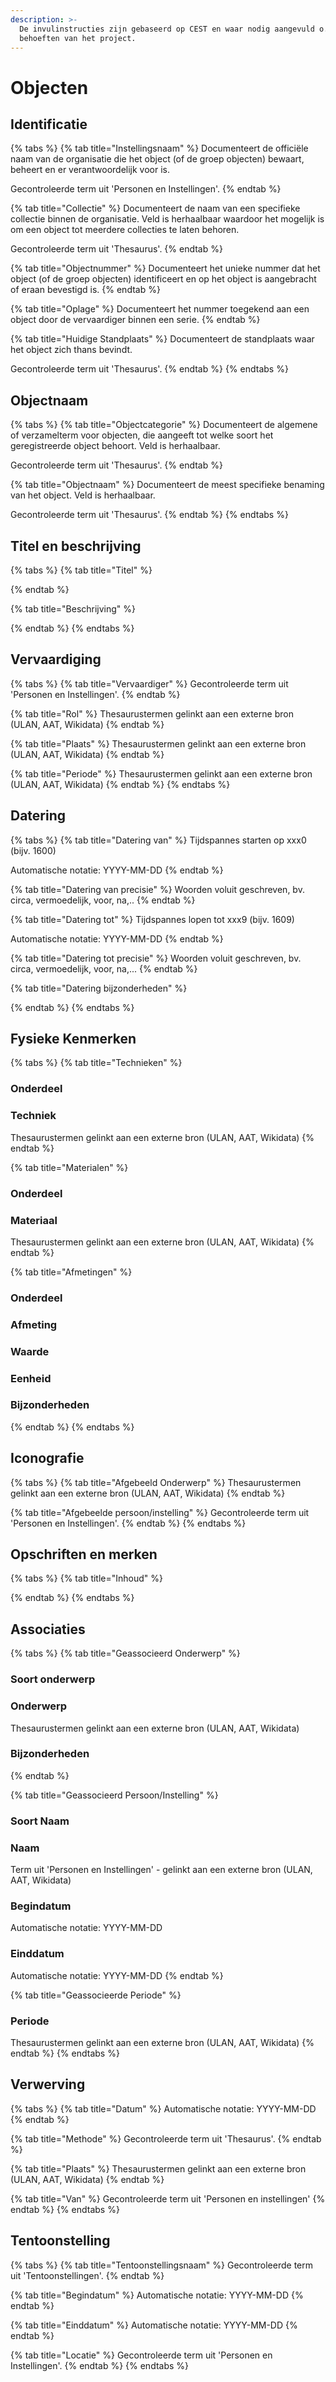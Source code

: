 ```yaml
---
description: >-
  De invulinstructies zijn gebaseerd op CEST en waar nodig aangevuld o.b.v. de
  behoeften van het project.
---
```


# Objecten

## Identificatie

{% tabs %}
{% tab title="Instellingsnaam" %}
Documenteert de officiële naam van de organisatie die het object \(of de groep objecten\) bewaart, beheert en er verantwoordelijk voor is.

Gecontroleerde term uit 'Personen en Instellingen'.
{% endtab %}

{% tab title="Collectie" %}
Documenteert de naam van een specifieke collectie binnen de organisatie. Veld is herhaalbaar waardoor het mogelijk is om een object tot meerdere collecties te laten behoren. 

Gecontroleerde term uit 'Thesaurus'.
{% endtab %}

{% tab title="Objectnummer" %}
Documenteert het unieke nummer dat het object \(of de groep objecten\) identificeert en op het object is aangebracht of eraan bevestigd is.
{% endtab %}

{% tab title="Oplage" %}
Documenteert het nummer toegekend aan een object door de vervaardiger binnen een serie.
{% endtab %}

{% tab title="Huidige Standplaats" %}
Documenteert de standplaats waar het object zich thans bevindt.

Gecontroleerde term uit 'Thesaurus'. 
{% endtab %}
{% endtabs %}

## Objectnaam

{% tabs %}
{% tab title="Objectcategorie" %}
Documenteert de algemene of verzamelterm voor objecten, die aangeeft tot welke soort het geregistreerde object behoort. Veld is herhaalbaar. 

Gecontroleerde term uit 'Thesaurus'.
{% endtab %}

{% tab title="Objectnaam" %}
Documenteert de meest specifieke benaming van het object. Veld is herhaalbaar.

Gecontroleerde term uit 'Thesaurus'.
{% endtab %}
{% endtabs %}

## Titel en beschrijving

{% tabs %}
{% tab title="Titel" %}

{% endtab %}

{% tab title="Beschrijving" %}

{% endtab %}
{% endtabs %}

## Vervaardiging

{% tabs %}
{% tab title="Vervaardiger" %}
Gecontroleerde term uit 'Personen en Instellingen'.
{% endtab %}

{% tab title="Rol" %}
Thesaurustermen gelinkt aan een externe bron \(ULAN, AAT, Wikidata\)
{% endtab %}

{% tab title="Plaats" %}
Thesaurustermen gelinkt aan een externe bron \(ULAN, AAT, Wikidata\)
{% endtab %}

{% tab title="Periode" %}
Thesaurustermen gelinkt aan een externe bron \(ULAN, AAT, Wikidata\)
{% endtab %}
{% endtabs %}

## Datering

{% tabs %}
{% tab title="Datering van" %}
Tijdspannes starten op xxx0 \(bijv. 1600\)

Automatische notatie: YYYY-MM-DD
{% endtab %}

{% tab title="Datering van precisie" %}
Woorden voluit geschreven, bv. circa, vermoedelijk, voor, na,..
{% endtab %}

{% tab title="Datering tot" %}
Tijdspannes lopen tot xxx9 \(bijv. 1609\)

Automatische notatie: YYYY-MM-DD
{% endtab %}

{% tab title="Datering tot precisie" %}
Woorden voluit geschreven, bv. circa, vermoedelijk, voor, na,...
{% endtab %}

{% tab title="Datering bijzonderheden" %}

{% endtab %}
{% endtabs %}

## Fysieke Kenmerken

{% tabs %}
{% tab title="Technieken" %}
### Onderdeel

### Techniek

Thesaurustermen gelinkt aan een externe bron \(ULAN, AAT, Wikidata\)
{% endtab %}

{% tab title="Materialen" %}
### Onderdeel

### Materiaal

Thesaurustermen gelinkt aan een externe bron \(ULAN, AAT, Wikidata\)
{% endtab %}

{% tab title="Afmetingen" %}
### Onderdeel

### Afmeting

### Waarde

### Eenheid

### Bijzonderheden
{% endtab %}
{% endtabs %}

## Iconografie

{% tabs %}
{% tab title="Afgebeeld Onderwerp" %}
Thesaurustermen gelinkt aan een externe bron \(ULAN, AAT, Wikidata\)
{% endtab %}

{% tab title="Afgebeelde persoon/instelling" %}
Gecontroleerde term uit 'Personen en Instellingen'.
{% endtab %}
{% endtabs %}

## Opschriften en merken

{% tabs %}
{% tab title="Inhoud" %}

{% endtab %}
{% endtabs %}

## Associaties

{% tabs %}
{% tab title="Geassocieerd Onderwerp" %}
### Soort onderwerp

### Onderwerp

Thesaurustermen gelinkt aan een externe bron \(ULAN, AAT, Wikidata\)

### Bijzonderheden
{% endtab %}

{% tab title="Geassocieerd Persoon/Instelling" %}
### Soort Naam

### Naam

Term uit 'Personen en Instellingen' - gelinkt aan een externe bron \(ULAN, AAT, Wikidata\)

### Begindatum

Automatische notatie: YYYY-MM-DD

### Einddatum

Automatische notatie: YYYY-MM-DD
{% endtab %}

{% tab title="Geassocieerde Periode" %}
### Periode

Thesaurustermen gelinkt aan een externe bron \(ULAN, AAT, Wikidata\)
{% endtab %}
{% endtabs %}

## Verwerving

{% tabs %}
{% tab title="Datum" %}
Automatische notatie: YYYY-MM-DD
{% endtab %}

{% tab title="Methode" %}
Gecontroleerde term uit 'Thesaurus'.
{% endtab %}

{% tab title="Plaats" %}
Thesaurustermen gelinkt aan een externe bron \(ULAN, AAT, Wikidata\)
{% endtab %}

{% tab title="Van" %}
Gecontroleerde term uit 'Personen en instellingen'
{% endtab %}
{% endtabs %}

## Tentoonstelling

{% tabs %}
{% tab title="Tentoonstellingsnaam" %}
Gecontroleerde term uit 'Tentoonstellingen'. 
{% endtab %}

{% tab title="Begindatum" %}
Automatische notatie: YYYY-MM-DD
{% endtab %}

{% tab title="Einddatum" %}
Automatische notatie: YYYY-MM-DD
{% endtab %}

{% tab title="Locatie" %}
Gecontroleerde term uit 'Personen en Instellingen'.
{% endtab %}
{% endtabs %}















